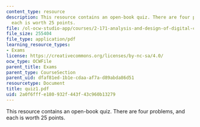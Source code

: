 ```yaml
---
content_type: resource
description: This resource contains an open-book quiz. There are four problems, and
  each is worth 25 points.
file: /ol-ocw-studio-app/courses/2-171-analysis-and-design-of-digital-control-systems-fall-2006/2a0f6fffe180932f443f43c960b13279_quiz1.pdf
file_size: 255404
file_type: application/pdf
learning_resource_types:
- Exams
license: https://creativecommons.org/licenses/by-nc-sa/4.0/
ocw_type: OCWFile
parent_title: Exams
parent_type: CourseSection
parent_uid: dfaf81ed-1b1e-cdaa-af7a-d89abda86d51
resourcetype: Document
title: quiz1.pdf
uid: 2a0f6fff-e180-932f-443f-43c960b13279
---
```

This resource contains an open-book quiz. There are four problems, and each is worth 25 points.